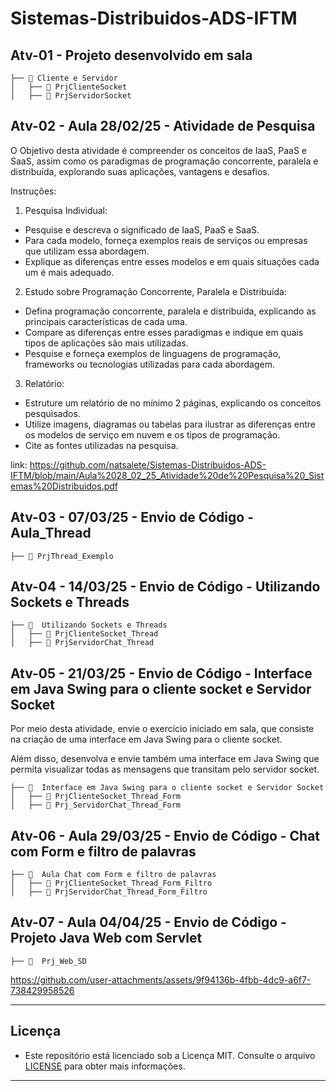 # Sistemas-Distribuidos-ADS-IFTM

## Atv-01 - Projeto desenvolvido em sala

```
├── 📂 Cliente e Servidor               
│   ├── 📂 PrjClienteSocket     
│   ├── 📂 PrjServidorSocket          

```

## Atv-02 - Aula 28/02/25 - Atividade de Pesquisa

O Objetivo desta atividade é compreender os conceitos de IaaS, PaaS e SaaS, assim como os paradigmas de programação concorrente, paralela e distribuída, explorando suas aplicações, vantagens e desafios.

Instruções:

1. Pesquisa Individual:
  - Pesquise e descreva o significado de IaaS, PaaS e SaaS.
  - Para cada modelo, forneça exemplos reais de serviços ou empresas que utilizam essa abordagem.
  - Explique as diferenças entre esses modelos e em quais situações cada um é mais adequado.
2. Estudo sobre Programação Concorrente, Paralela e Distribuída: 
  - Defina programação concorrente, paralela e distribuída, explicando as principais características de cada uma.
  - Compare as diferenças entre esses paradigmas e indique em quais tipos de aplicações são mais utilizadas.
  - Pesquise e forneça exemplos de linguagens de programação, frameworks ou tecnologias utilizadas para cada abordagem.
3. Relatório:
  - Estruture um relatório de no mínimo 2 páginas, explicando os conceitos pesquisados.
  - Utilize imagens, diagramas ou tabelas para ilustrar as diferenças entre os modelos de serviço em nuvem e os tipos de programação.
  - Cite as fontes utilizadas na pesquisa.

link: https://github.com/natsalete/Sistemas-Distribuidos-ADS-IFTM/blob/main/Aula%2028_02_25_Atividade%20de%20Pesquisa%20_Sistemas%20Distribuidos.pdf

## Atv-03 - 07/03/25 - Envio de Código - Aula_Thread

```
├── 📂 PrjThread_Exemplo
```

## Atv-04 - 14/03/25 - Envio de Código - Utilizando Sockets e Threads

```
├── 📂  Utilizando Sockets e Threads            
│   ├── 📂 PrjClienteSocket_Thread     
│   ├── 📂 PrjServidorChat_Thread          

```
## Atv-05 - 21/03/25 - Envio de Código - Interface em Java Swing para o cliente socket e Servidor Socket

Por meio desta atividade, envie o exercício iniciado em sala, que consiste na criação de uma interface em Java Swing para o cliente socket. 

Além disso, desenvolva e envie também uma interface em Java Swing que permita visualizar todas as mensagens que transitam pelo servidor socket. 

```
├── 📂  Interface em Java Swing para o cliente socket e Servidor Socket        
│   ├── 📂 PrjClienteSocket_Thread_Form     
│   ├── 📂 Prj_ServidorChat_Thread_Form         

```

## Atv-06 - Aula 29/03/25 - Envio de Código - Chat com Form e filtro de palavras

```
├── 📂  Aula Chat com Form e filtro de palavras        
│   ├── 📂 PrjClienteSocket_Thread_Form_Filtro     
│   ├── 📂 PrjServidorChat_Thread_Form_Filtro        

```
## Atv-07 - Aula 04/04/25 - Envio de Código - Projeto Java Web com Servlet

```
├── 📂  Prj_Web_SD      
```

https://github.com/user-attachments/assets/9f94136b-4fbb-4dc9-a6f7-738429958526

---

## Licença

- Este repositório está licenciado sob a Licença MIT. Consulte o arquivo [LICENSE](LICENSE) para obter mais informações.
---

